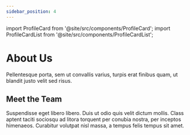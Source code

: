 ```yaml
---
sidebar_position: 4
---
```


import ProfileCard from '@site/src/components/ProfileCard';
import ProfileCardList from '@site/src/components/ProfileCardList';

# About Us

Pellentesque porta, sem ut convallis varius, turpis erat finibus quam, ut blandit justo velit sed risus.

## Meet the Team

Suspendisse eget libero libero. Duis ut odio quis velit dictum mollis. Class aptent taciti sociosqu ad litora torquent per conubia nostra, per inceptos himenaeos. Curabitur volutpat nisl massa, a tempus felis tempus sit amet.

<ProfileCardList>

<ProfileCard fullName="Kyle Horne" description="Lorem ipsum dolor sit amet, consectetur adipiscing elit. Donec rhoncus facilisis eros id dictum. Phasellus viverra eget nisi et efficitur. Curabitur egestas tincidunt maximus. Sed aliquam sapien eget felis eleifend congue. Sed scelerisque elit in est venenatis, non pulvinar erat interdum. Integer euismod quis arcu ac tempus. Quisque facilisis eros ut tellus ullamcorper accumsan."/>

</ProfileCardList>

